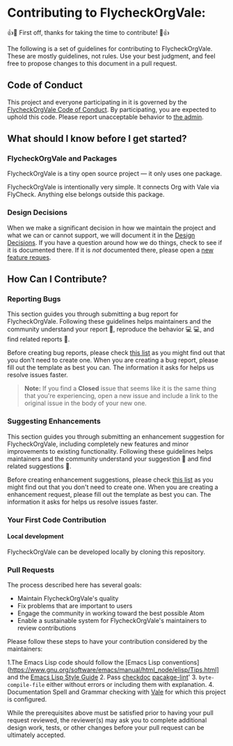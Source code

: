 # Contributing to FlycheckOrgVale:

:+1::tada: First off, thanks for taking the time to contribute! :tada::+1:

The following is a set of guidelines for contributing to FlycheckOrgVale.
These are mostly guidelines, not rules. Use your best judgment, and feel free to propose changes to this document in a pull request.

## Code of Conduct

This project and everyone participating in it is governed by the [FlycheckOrgVale Code of Conduct](CODE_OF_CONDUCT.md). By participating, you are expected to uphold this code. Please report unacceptable behavior to [the admin](mailto:grant@wisdomandwonder.com).

## What should I know before I get started?

### FlycheckOrgVale and Packages

FlycheckOrgVale is a tiny open source project &mdash; it only uses one package.

FlycheckOrgVale is intentionally very simple. It connects Org with Vale via
FlyCheck. Anything else belongs outside this package.

### Design Decisions

When we make a significant decision in how we maintain the project and what we can or cannot support, we will document it in the [Design Decisions](https://github.com/grettke/flycheck-org-vale/blob/main/DESIGN.org). If you have a question around how we do things, check to see if it is documented there. If it is *not* documented there, please open a
[new feature reques](https://github.com/grettke/flycheck-org-vale/issues/new/choose).

## How Can I Contribute?

### Reporting Bugs

This section guides you through submitting a bug report for FlycheckOrgVale. Following these guidelines helps maintainers and the community understand your report :pencil:, reproduce the behavior :computer: :computer:, and find related reports :mag_right:.

Before creating bug reports, please check [this list](https://github.com/grettke/flycheck-org-vale/issues) as you might find out that you don't need to create one. When you are creating a bug report, please fill out the template as best you can.  The information it asks for helps us resolve issues faster.

> **Note:** If you find a **Closed** issue that seems like it is the same thing that you're experiencing, open a new issue and include a link to the original issue in the body of your new one.

### Suggesting Enhancements

This section guides you through submitting an enhancement suggestion for FlycheckOrgVale, including completely new features and minor improvements to existing functionality. Following these guidelines helps maintainers and the community understand your suggestion :pencil: and find related suggestions :mag_right:.

Before creating enhancement suggestions, please check [this list](https://github.com/grettke/flycheck-org-vale/issues) as you might find out that you don't need to create one. When you are creating a enhancement request, please fill out the template as best you can.  The information it asks for helps us resolve issues faster.

### Your First Code Contribution

#### Local development

FlycheckOrgVale can be developed locally by cloning this repository.

### Pull Requests

The process described here has several goals:

- Maintain FlycheckOrgVale's quality
- Fix problems that are important to users
- Engage the community in working toward the best possible Atom
- Enable a sustainable system for FlycheckOrgVale's maintainers to review contributions

Please follow these steps to have your contribution considered by the maintainers:

1.The Emacs Lisp code should follow the
[Emacs Lisp conventions](https://www.gnu.org/software/emacs/manual/html_node/elisp/Tips.html] and the [Emacs Lisp Style Guide](https://github.com/bbatsov/emacs-lisp-style-guide)
2. Pass [checkdoc](https://www.gnu.org/software/emacs/manual/html_node/elisp/Tips.html)  [pacakge-lint](https://github.com/purcell/package-lint)'
3. `byte-compile-file` either without errors or including them with explanation.
4. Documentation Spell and Grammar checking with [Vale](vale.sh/) for which this project is configured.

While the prerequisites above must be satisfied prior to having your pull request reviewed, the reviewer(s) may ask you to complete additional design work, tests, or other changes before your pull request can be ultimately accepted.
